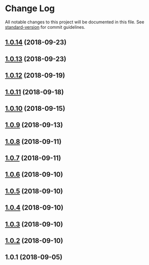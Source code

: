 # Change Log

All notable changes to this project will be documented in this file. See [standard-version](https://github.com/conventional-changelog/standard-version) for commit guidelines.

<a name="1.0.14"></a>
## [1.0.14](https://github.com/mazine/hub-widget-ui/compare/v1.0.13...v1.0.14) (2018-09-23)



<a name="1.0.13"></a>
## [1.0.13](https://github.com/mazine/hub-widget-ui/compare/v1.0.12...v1.0.13) (2018-09-23)



<a name="1.0.12"></a>
## [1.0.12](https://github.com/mazine/hub-widget-ui/compare/v1.0.11...v1.0.12) (2018-09-19)



<a name="1.0.11"></a>
## [1.0.11](https://github.com/mazine/hub-widget-ui/compare/v1.0.10...v1.0.11) (2018-09-18)



<a name="1.0.10"></a>
## [1.0.10](https://github.com/mazine/hub-widget-ui/compare/v1.0.9...v1.0.10) (2018-09-15)



<a name="1.0.9"></a>
## [1.0.9](https://github.com/mazine/hub-widget-ui/compare/v1.0.8...v1.0.9) (2018-09-13)



<a name="1.0.8"></a>
## [1.0.8](https://github.com/mazine/hub-widget-ui/compare/v1.0.7...v1.0.8) (2018-09-11)



<a name="1.0.7"></a>
## [1.0.7](https://github.com/mazine/hub-widget-ui/compare/v1.0.6...v1.0.7) (2018-09-11)



<a name="1.0.6"></a>
## [1.0.6](https://github.com/mazine/hub-widget-ui/compare/v1.0.5...v1.0.6) (2018-09-10)



<a name="1.0.5"></a>
## [1.0.5](https://github.com/mazine/hub-widget-ui/compare/v1.0.4...v1.0.5) (2018-09-10)



<a name="1.0.4"></a>
## [1.0.4](https://github.com/mazine/hub-widget-ui/compare/v1.0.3...v1.0.4) (2018-09-10)



<a name="1.0.3"></a>
## [1.0.3](https://github.com/mazine/hub-widget-ui/compare/v1.0.2...v1.0.3) (2018-09-10)



<a name="1.0.2"></a>
## [1.0.2](https://github.com/mazine/hub-widget-ui/compare/v1.0.1...v1.0.2) (2018-09-10)



<a name="1.0.1"></a>
## 1.0.1 (2018-09-05)
